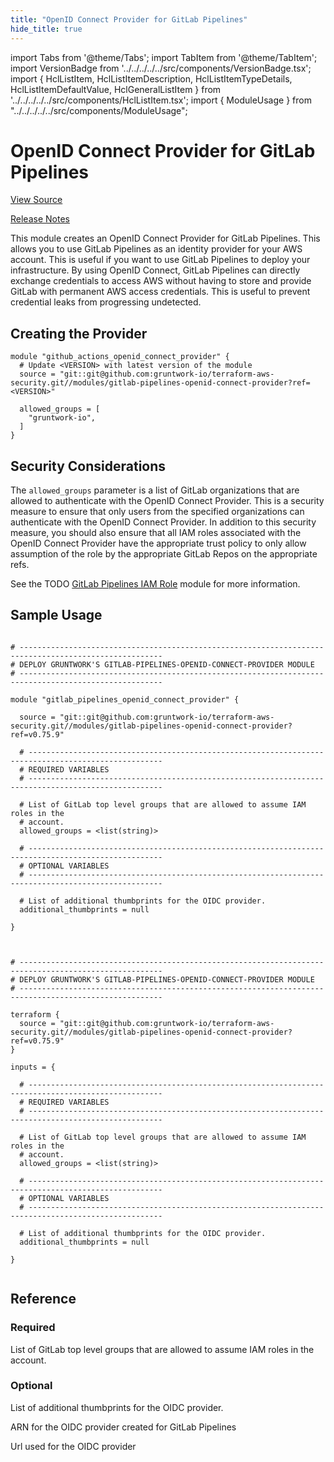```yaml
---
title: "OpenID Connect Provider for GitLab Pipelines"
hide_title: true
---
```


import Tabs from '@theme/Tabs';
import TabItem from '@theme/TabItem';
import VersionBadge from '../../../../../src/components/VersionBadge.tsx';
import { HclListItem, HclListItemDescription, HclListItemTypeDetails, HclListItemDefaultValue, HclGeneralListItem } from '../../../../../src/components/HclListItem.tsx';
import { ModuleUsage } from "../../../../../src/components/ModuleUsage";

<VersionBadge repoTitle="Security Modules" version="0.75.9" lastModifiedVersion="0.75.8"/>

# OpenID Connect Provider for GitLab Pipelines

<a href="https://github.com/gruntwork-io/terraform-aws-security/tree/v0.75.9/modules/gitlab-pipelines-openid-connect-provider" className="link-button" title="View the source code for this module in GitHub.">View Source</a>

<a href="https://github.com/gruntwork-io/terraform-aws-security/releases/tag/v0.75.8" className="link-button" title="Release notes for only versions which impacted this module.">Release Notes</a>

This module creates an OpenID Connect Provider for GitLab Pipelines. This allows you to use GitLab Pipelines as an identity
provider for your AWS account. This is useful if you want to use GitLab Pipelines to deploy your infrastructure. By
using OpenID Connect, GitLab Pipelines can directly exchange credentials to access AWS without having to store and provide
GitLab with permanent AWS access credentials. This is useful to prevent credential leaks from progressing undetected.

## Creating the Provider

```hcl
module "github_actions_openid_connect_provider" {
  # Update <VERSION> with latest version of the module
  source = "git::git@github.com:gruntwork-io/terraform-aws-security.git//modules/gitlab-pipelines-openid-connect-provider?ref=<VERSION>"

  allowed_groups = [
    "gruntwork-io",
  ]
}
```

## Security Considerations

The `allowed_groups` parameter is a list of GitLab organizations that are allowed to authenticate with the OpenID
Connect Provider. This is a security measure to ensure that only users from the specified organizations can authenticate
with the OpenID Connect Provider. In addition to this security measure, you should also ensure that all IAM roles
associated with the OpenID Connect Provider have the appropriate trust policy to only allow assumption of the role by
the appropriate GitLab Repos on the appropriate refs.

See the TODO [GitLab Pipelines IAM Role](https://github.com/gruntwork-io/terraform-aws-security/tree/v0.75.9/modules/gitlab-pipelines-iam-role/README.md) module for more information.

## Sample Usage

<Tabs>
<TabItem value="terraform" label="Terraform" default>

```hcl title="main.tf"

# ------------------------------------------------------------------------------------------------------
# DEPLOY GRUNTWORK'S GITLAB-PIPELINES-OPENID-CONNECT-PROVIDER MODULE
# ------------------------------------------------------------------------------------------------------

module "gitlab_pipelines_openid_connect_provider" {

  source = "git::git@github.com:gruntwork-io/terraform-aws-security.git//modules/gitlab-pipelines-openid-connect-provider?ref=v0.75.9"

  # ----------------------------------------------------------------------------------------------------
  # REQUIRED VARIABLES
  # ----------------------------------------------------------------------------------------------------

  # List of GitLab top level groups that are allowed to assume IAM roles in the
  # account.
  allowed_groups = <list(string)>

  # ----------------------------------------------------------------------------------------------------
  # OPTIONAL VARIABLES
  # ----------------------------------------------------------------------------------------------------

  # List of additional thumbprints for the OIDC provider.
  additional_thumbprints = null

}


```

</TabItem>
<TabItem value="terragrunt" label="Terragrunt" default>

```hcl title="terragrunt.hcl"

# ------------------------------------------------------------------------------------------------------
# DEPLOY GRUNTWORK'S GITLAB-PIPELINES-OPENID-CONNECT-PROVIDER MODULE
# ------------------------------------------------------------------------------------------------------

terraform {
  source = "git::git@github.com:gruntwork-io/terraform-aws-security.git//modules/gitlab-pipelines-openid-connect-provider?ref=v0.75.9"
}

inputs = {

  # ----------------------------------------------------------------------------------------------------
  # REQUIRED VARIABLES
  # ----------------------------------------------------------------------------------------------------

  # List of GitLab top level groups that are allowed to assume IAM roles in the
  # account.
  allowed_groups = <list(string)>

  # ----------------------------------------------------------------------------------------------------
  # OPTIONAL VARIABLES
  # ----------------------------------------------------------------------------------------------------

  # List of additional thumbprints for the OIDC provider.
  additional_thumbprints = null

}


```

</TabItem>
</Tabs>




## Reference

<Tabs>
<TabItem value="inputs" label="Inputs" default>

### Required

<HclListItem name="allowed_groups" requirement="required" type="list(string)">
<HclListItemDescription>

List of GitLab top level groups that are allowed to assume IAM roles in the account.

</HclListItemDescription>
</HclListItem>

### Optional

<HclListItem name="additional_thumbprints" requirement="optional" type="list(string)">
<HclListItemDescription>

List of additional thumbprints for the OIDC provider.

</HclListItemDescription>
<HclListItemDefaultValue defaultValue="null"/>
</HclListItem>

</TabItem>
<TabItem value="outputs" label="Outputs">

<HclListItem name="arn">
<HclListItemDescription>

ARN for the OIDC provider created for GitLab Pipelines

</HclListItemDescription>
</HclListItem>

<HclListItem name="url">
<HclListItemDescription>

Url used for the OIDC provider

</HclListItemDescription>
</HclListItem>

</TabItem>
</Tabs>

<!-- ##DOCS-SOURCER-START
{
  "originalSources": [
    "https://github.com/gruntwork-io/terraform-aws-security/tree/v0.75.9/modules/gitlab-pipelines-openid-connect-provider/readme.md",
    "https://github.com/gruntwork-io/terraform-aws-security/tree/v0.75.9/modules/gitlab-pipelines-openid-connect-provider/variables.tf",
    "https://github.com/gruntwork-io/terraform-aws-security/tree/v0.75.9/modules/gitlab-pipelines-openid-connect-provider/outputs.tf"
  ],
  "sourcePlugin": "module-catalog-api",
  "hash": "5da7f01b83b841a2e63d24ed0ceaa6d2"
}
##DOCS-SOURCER-END -->
